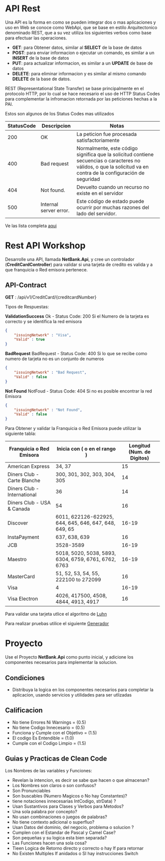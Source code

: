 # API Rest
Una API es la forma en como se pueden integrar dos o mas aplicaciones y uso en Web se conoce como WebApi, que se base en estilo Arquitectonico denominado REST, que a su vez utiliza los siguientes verbos como base para efectuar las operaciones.

- **GET**: para Obtener datos, similar al **SELECT** de la base de datos
- **POST**: para enviar informacion o ejecutar un comando, es similar a un **INSERT** de la base de datos
- **PUT**: para actualizar informacion, es similar a un **UPDATE** de base de datos
- **DELETE**: para eliminar informacion y es similar al mismo comando **DELETE** de la base de datos.

REST (Representational State Transfer) se base principalmente en el protocolo HTTP, por lo cual se hace necesario el uso de HTTP Status Codes para complementar la infromacion retornada por las peticiones hechas a la PAI.

Estos son algunos de los Status Codes mas utilizados

| **StatusCode** | **Descripcion**        | **Notas**                                                                                                                                                         |
|----------------|------------------------|-------------------------------------------------------------------------------------------------------------------------------------------------------------------|
| 200            | OK                     | La peticion fue procesada satisfactoriamente                                                                                                                      |
| 400            | Bad request            | Normalmente, este código significa que la solicitud contiene secuencias o caracteres no válidos, o que la solicitud va en contra de la configuración de seguridad |
| 404            | Not found.             | Devuelto cuando un recurso no existe en el servidor                                                                                                               |
| 500            | Internal server error. | Este código de estado puede ocurrir por muchas razones del lado del servidor.                                                                                     |

Ve las lista completa [aqui](https://docs.microsoft.com/en-us/troubleshoot/developer/webapps/iis/www-administration-management/http-status-code)

# Rest API Workshop
Desarrolle una API, llamada **NetBank.Api**, y cree un controlador (**CreditCardController**) para validar si una tarjeta de credito es valida y a que franquicia o Red emisora pertenece.

## API-Contract

**GET** : /api/v1/CreditCard/{creditcardNumber}

Tipos de Respuestas:

**ValidationSuccess**
Ok - Status Code: 200
Si el Numero de la tarjeta es correcto y se identifica la red emisora

```json
{
	"issuingNetwork" : "Visa",
	"Valid" : true
}
```

**BadRequest**
BadRequest - Status Code: 400
Si lo que se recibe como numero de tarjeta no es un conjunto de numeros

```json
{
	"issuingNetwork" : "Bad Request",
	"Valid" : false
}
```

**Not Found**
NotFoud -  Status Code: 404
Si no es posible encontrar la red Emisora

```json
{
	"issuingNetwork" : "Not Found",
	"Valid" : false
}
```

Para Obtener y validar la Franquicia o Red Emisora puede utilizar la siguiente tabla:

| Franquicia o Red Emisora    | Inicia con ( o en el rango )                             | Longitud (Num. de Digitos)  |
|-----------------------------|----------------------------------------------------------|-----------------------------|
| American Express            | 34, 37                                                   | 15                          |
| Diners Club - Carte Blanche | 300, 301, 302, 303, 304, 305                             | 14                          |
| Diners Club - International | 36                                                       | 14                          |
| Diners Club - USA & Canada  | 54                                                       | 16                          |
| Discover                    | 6011, 622126-622925, 644, 645, 646, 647, 648, 649, 65    | 16-19                       |
| InstaPayment                | 637, 638, 639                                            | 16                          |
| JCB                         | 3528-3589                                                | 16-19                       |
| Maestro                     | 5018, 5020, 5038, 5893, 6304, 6759, 6761, 6762, 6763     | 16-19                       |
| MasterCard                  | 51, 52, 53, 54, 55, 222100 to 272099                     | 16                          |
| Visa                        | 4                                                        | 16-19                       |
| Visa Electron               | 4026, 417500, 4508, 4844, 4913, 4917                     | 16                          |


Para validar una tarjeta utlice el algoritmo de [Luhn](https://en.wikipedia.org/wiki/Luhn_algorithm)
  
Para realizar pruebas utilice el siguiente [Generador](https://www.freeformatter.com/credit-card-number-generator-validator.html)

# Proyecto
Use el Proyecto **NetBank.Api** como punto inicial, y adicione los componentes necesarios para implementar la solucion.

## Condiciones
- Distribuya la logica en los componentes necesarios para completar la aplicacion, usando servicios y utilidades para ser utlizadas 

## Calificacion
- No tiene Errores Ni Warnings = (0.5)
- No tiene Codigo Innecesario = (0.5)
- Funciona y Cumple con el Objetivo = (1.5)
- El codigo Es Entendible = (1.0)
- Cumple con el Codigo Limpio = (1.5)

## Guias y Practicas de Clean Code
Los Nombres de las variables y Funciones: 

- Revelan la intencion, es decir se sabe que hacen o que almacenan?
- Los Nombres son claros o son confusos?
- Son Pronunciables
- Son buscables (Numero Magicos o No hay Constantes)?
- tiene notaciones innecesarias IntCodigo, strData) ?
- Usan Sustantivos para Clases y Verbos para Metodos?
- Una sola palabra por concepto?
- No usan combinaciones o juegos de palabras?
- No tiene contexto adicional o superfluo?
- Usan Datos del dominio, del negocio, problema o solucion ?
- Cumplen con el Estandar de Pascal y Camel Case?
- Son pequeñas y su logica esta bien separada?
- Las Funciones hacen una sola cosa?
- Tieen Logica de Retorno directo y correcto o hay If para retornar
- No Existen Multiples If anidados o SI hay instrucciones Switch